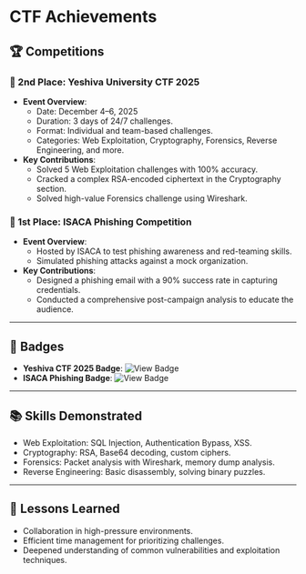 # CTF Achievements  

## 🏆 Competitions  

### 🥈 2nd Place: Yeshiva University CTF 2025  
- **Event Overview**:  
  - Date: December 4–6, 2025  
  - Duration: 3 days of 24/7 challenges.  
  - Format: Individual and team-based challenges.  
  - Categories: Web Exploitation, Cryptography, Forensics, Reverse Engineering, and more.  
- **Key Contributions**:  
  - Solved 5 Web Exploitation challenges with 100% accuracy.  
  - Cracked a complex RSA-encoded ciphertext in the Cryptography section.  
  - Solved high-value Forensics challenge using Wireshark.  

### 🥇 1st Place: ISACA Phishing Competition  
- **Event Overview**:  
  - Hosted by ISACA to test phishing awareness and red-teaming skills.  
  - Simulated phishing attacks against a mock organization.  
- **Key Contributions**:  
  - Designed a phishing email with a 90% success rate in capturing credentials.  
  - Conducted a comprehensive post-campaign analysis to educate the audience.  

---

## 🥇 Badges  
- **Yeshiva CTF 2025 Badge**: ![View Badge](./badges/yeshiva_ctf_badge.png)  
- **ISACA Phishing Badge**: ![View Badge](https://github.com/saivarmadpr/Phishing-Simulator/blob/main/winning-entry/Winners.jpeg)  

---

## 📚 Skills Demonstrated  
- Web Exploitation: SQL Injection, Authentication Bypass, XSS.  
- Cryptography: RSA, Base64 decoding, custom ciphers.  
- Forensics: Packet analysis with Wireshark, memory dump analysis.  
- Reverse Engineering: Basic disassembly, solving binary puzzles.  

---

## 📖 Lessons Learned  
- Collaboration in high-pressure environments.  
- Efficient time management for prioritizing challenges.  
- Deepened understanding of common vulnerabilities and exploitation techniques.  

